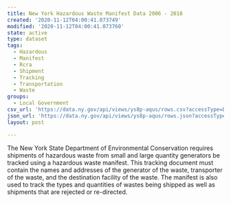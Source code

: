 ```yaml
---
title: New York Hazardous Waste Manifest Data 2006 - 2018
created: '2020-11-12T04:00:41.073749'
modified: '2020-11-12T04:00:41.073760'
state: active
type: dataset
tags:
  - Hazardous
  - Manifest
  - Rcra
  - Shipment
  - Tracking
  - Transportation
  - Waste
groups:
  - Local Government
csv_url: 'https://data.ny.gov/api/views/ys8p-aqus/rows.csv?accessType=DOWNLOAD'
json_url: 'https://data.ny.gov/api/views/ys8p-aqus/rows.json?accessType=DOWNLOAD'
layout: post

---
```

The New York State Department of Environmental Conservation requires shipments of hazardous waste from small and large quantity generators be tracked using a hazardous waste manifest. This tracking document must contain the names and addresses of the generator of the waste, transporter of the waste, and the destination facility of the waste. The manifest is also used to track the types and quantities of wastes being shipped as well as shipments that are rejected or re-directed.
